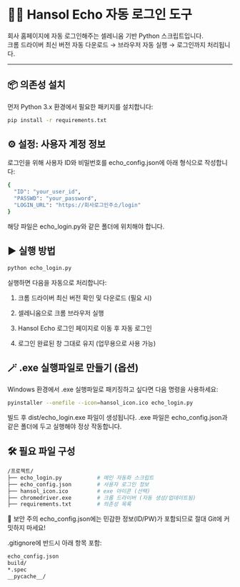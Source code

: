 # 🧑‍💼 Hansol Echo 자동 로그인 도구

회사 홈페이지에 자동 로그인해주는 셀레니움 기반 Python 스크립트입니다.  
크롬 드라이버 최신 버전 자동 다운로드 → 브라우저 자동 실행 → 로그인까지 처리됩니다.

---

## 📦 의존성 설치

먼저 Python 3.x 환경에서 필요한 패키지를 설치합니다:

```bash
pip install -r requirements.txt
```

## ⚙️ 설정: 사용자 계정 정보

로그인을 위해 사용자 ID와 비밀번호를 echo_config.json에 아래 형식으로 작성합니다:

```bash
{
  "ID": "your_user_id",
  "PASSWD": "your_password",
  "LOGIN_URL": "https://회사로그인주소/login"
}
```

해당 파일은 echo_login.py와 같은 폴더에 위치해야 합니다.

## ▶️ 실행 방법

```bash
python echo_login.py

```

실행하면 다음을 자동으로 처리합니다:

1. 크롬 드라이버 최신 버전 확인 및 다운로드 (필요 시)

2. 셀레니움으로 크롬 브라우저 실행

3. Hansol Echo 로그인 페이지로 이동 후 자동 로그인

4. 로그인 완료된 창 그대로 유지 (업무용으로 사용 가능)

## 🪄 .exe 실행파일로 만들기 (옵션)

Windows 환경에서 .exe 실행파일로 패키징하고 싶다면 다음 명령을 사용하세요:

```bash
pyinstaller --onefile --icon=hansol_icon.ico echo_login.py
```

빌드 후 dist/echo_login.exe 파일이 생성됩니다.
.exe 파일은 echo_config.json과 같은 폴더에 두고 실행해야 정상 작동합니다.

## 🛠 필요 파일 구성

```bash
/프로젝트/
├── echo_login.py           # 메인 자동화 스크립트
├── echo_config.json        # 사용자 로그인 정보
├── hansol_icon.ico         # exe 아이콘 (선택)
├── chromedriver.exe        # 크롬 드라이버 (자동 생성/업데이트됨)
├── requirements.txt        # 의존성 목록
```

🔐 보안 주의
echo_config.json에는 민감한 정보(ID/PW)가 포함되므로 절대 Git에 커밋하지 마세요!

.gitignore에 반드시 아래 항목 포함:

```bash
echo_config.json
build/
*.spec
__pycache__/
```
